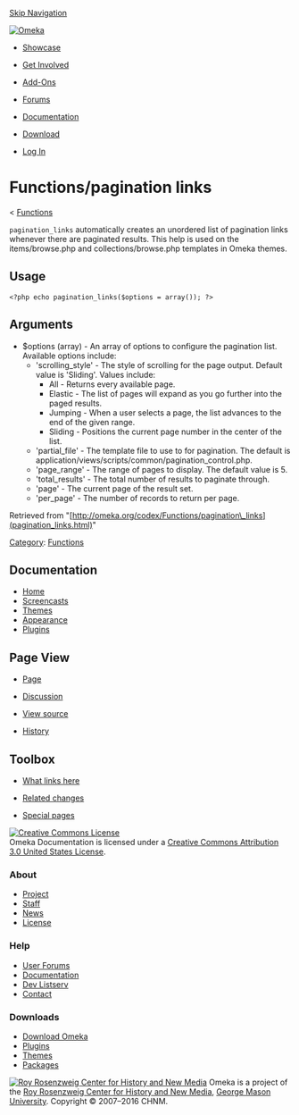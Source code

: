 <div id="wrap">

[Skip Navigation](pagination_links.html#content)
<div id="header">

<div class="padding">

<span
id="logo">[![Omeka](http://omeka.org/ui/i/logo-horizontal-288px.gif)](../../index.html)</span>
<div id="search-form">

</div>

-   <div id="nav-showcase">

    </div>

    [Showcase](../../showcase.1.html)
-   <div id="nav-involved">

    </div>

    [Get Involved](../../index.html%3Fp=124.html)
-   <div id="nav-addons">

    </div>

    [Add-Ons](../../add-ons.1.html)
-   <div id="nav-forums">

    </div>

    [Forums](../../forums/topic/mysqli-stmt.bind-result.html)
-   <div id="nav-documentation">

    </div>

    [Documentation](http://omeka.org/codex/)
-   <div id="nav-download">

    </div>

    [Download](../../download.1.html)

</div>

</div>

<div id="content">

<div class="padding">

<div id="user-meta">

-   <div id="pt-login">

    </div>

    [Log
    In](http://omeka.org/c/index.php?title=Special:UserLogin&returnto=Functions/pagination%20links)

</div>

Functions/pagination links
==========================

<div id="contentSub">

<span class="subpages">&lt;
[Functions](../Functions.html "Functions")</span>

</div>

<div id="primary">

`pagination_links` automatically creates an unordered list of pagination
links whenever there are paginated results. This help is used on the
items/browse.php and collections/browse.php templates in Omeka themes.

<span id="Usage" class="mw-headline"> Usage </span>
---------------------------------------------------

<div class="mw-geshi mw-content-ltr" dir="ltr">

<div class="php source-php">

``` {.de1}
<?php echo pagination_links($options = array()); ?>
```

</div>

</div>

<span id="Arguments" class="mw-headline"> Arguments </span>
-----------------------------------------------------------

-   \$options (array) - An array of options to configure the
    pagination list. Available options include:
    -   'scrolling\_style' - The style of scrolling for the page output.
        Default value is 'Sliding'. Values include:
        -   All - Returns every available page.
        -   Elastic - The list of pages will expand as you go further
            into the paged results.
        -   Jumping - When a user selects a page, the list advances to
            the end of the given range.
        -   Sliding - Positions the current page number in the center of
            the list.
    -   'partial\_file' - The template file to use to for pagination.
        The default
        is application/views/scripts/common/pagination\_control.php.
    -   'page\_range' - The range of pages to display. The default value
        is 5.
    -   'total\_results' - The total number of results to
        paginate through.
    -   'page' - The current page of the result set.
    -   'per\_page' - The number of records to return per page.

<div class="printfooter">

Retrieved from
"[http://omeka.org/codex/Functions/pagination\_links](pagination_links.html)"

</div>

<div id="catlinks" class="catlinks">

<div id="mw-normal-catlinks">

[Category](http://omeka.org/codex/Special:Categories "Special:Categories"):
<span
dir="ltr">[Functions](../Category:Functions.html "Category:Functions")</span>

</div>

</div>

</div>

<div id="secondary">

<div class="portlet">

Documentation
-------------

-   [Home](http://omeka.org/codex/)
-   [Screencasts](http://omeka.org/codex/Screencasts)
-   [Themes](http://omeka.org/codex/Managing_Themes_2.0)
-   [Appearance](http://omeka.org/codex/Managing_Appearance_2.0)
-   [Plugins](http://omeka.org/codex/Plugins2.0)

</div>

<div class="portlet">

Page View
---------

-   <div id="nav-page">

    </div>

    [Page](pagination_links.html)
-   <div id="nav-discussion">

    </div>

    [Discussion](http://omeka.org/c/index.php?title=Talk:Functions/pagination_links&action=edit&redlink=1)
-   <div id="nav-view_source">

    </div>

    [View
    source](http://omeka.org/c/index.php?title=Functions/pagination_links&action=edit)
-   <div id="nav-history">

    </div>

    [History](http://omeka.org/c/index.php?title=Functions/pagination_links&action=history)

</div>

<div id="wiki-toolbox" class="portlet">

Toolbox
-------

-   <div id="t-whatlinkshere">

    </div>

    [What links
    here](../Special:WhatLinksHere/Functions/pagination_links.html)
-   <div id="t-recentchangeslinked">

    </div>

    [Related
    changes](../Special:RecentChangesLinked/Functions/pagination_links.html)
-   <div id="t-specialpages">

    </div>

    [Special pages](http://omeka.org/codex/Special:SpecialPages)

</div>

[![Creative Commons
License](https://i.creativecommons.org/l/by/3.0/us/88x31.png)](http://creativecommons.org/licenses/by/3.0/us/)\
Omeka Documentation is licensed under a [Creative Commons Attribution
3.0 United States
License](http://creativecommons.org/licenses/by/3.0/us/).

</div>

</div>

</div>

<div id="footer">

<div class="padding">

<div id="sitemap">

<div class="section">

### About

-   [Project](../../index.html%3Fp=2.html)
-   [Staff](../../index.html%3Fp=3.html)
-   [News](../../blog.1.html)
-   [License](http://www.gnu.org/copyleft/gpl.html)

</div>

<div class="section">

### Help

-   [User Forums](../../forums/topic/mysqli-stmt.bind-result.html)
-   [Documentation](http://omeka.org/codex/)
-   [Dev Listserv](http://groups.google.com/group/omeka-dev)
-   [Contact](http://omeka.org/contact/)

</div>

<div class="section">

### Downloads

-   [Download Omeka](../../download.1.html)
-   [Plugins](../../plugins.html)
-   [Themes](../../download/themes/index.html)
-   [Packages](../../index.html%3Fp=222.html)

</div>

</div>

<div id="chnm-meta">

<span id="chnm-logo">[![Roy Rosenzweig Center for History and New
Media](http://omeka.org/ui/i/rrchnm-logo-regular.gif)](http://chnm.gmu.edu)</span>
Omeka is a project of the [Roy Rosenzweig Center for History and New
Media](http://chnm.gmu.edu), [George Mason
University](http://www.gmu.edu). Copyright © 2007–2016 CHNM.

</div>

</div>

</div>

</div>

